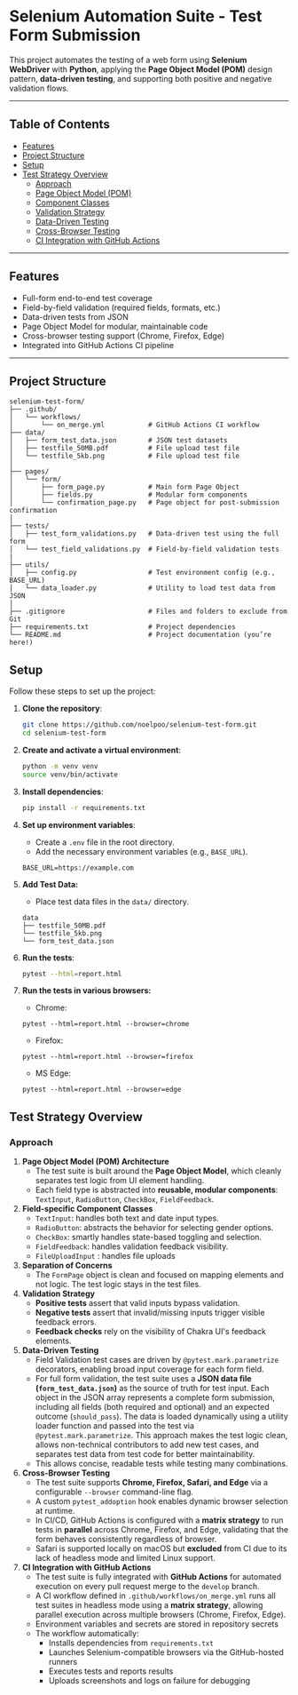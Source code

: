 # Selenium Automation Suite - Test Form Submission

This project automates the testing of a web form using **Selenium WebDriver** with **Python**, applying the **Page Object Model (POM)** design pattern, **data-driven testing**, and supporting both positive and negative validation flows.

---

## Table of Contents

- [Features](#features)
- [Project Structure](#project-structure)
- [Setup](#setup)
- [Test Strategy Overview](#test-strategy-overview)
  - [Approach](#approach)
  - [Page Object Model (POM)](#page-object-model-pom-architecture)
  - [Component Classes](#field-specific-component-classes)
  - [Validation Strategy](#validation-strategy)
  - [Data-Driven Testing](#data-driven-testing)
  - [Cross-Browser Testing](#cross-browser-testing)
  - [CI Integration with GitHub Actions](#ci-integration-with-github-actions)

---

## Features
-  Full-form end-to-end test coverage
-  Field-by-field validation (required fields, formats, etc.)
-  Data-driven tests from JSON
-  Page Object Model for modular, maintainable code
-  Cross-browser testing support (Chrome, Firefox, Edge)
-  Integrated into GitHub Actions CI pipeline

---

## Project Structure

```
selenium-test-form/
├── .github/
│   └── workflows/
│       └── on_merge.yml           # GitHub Actions CI workflow
├── data/
│   ├── form_test_data.json        # JSON test datasets
│   ├── testfile_50MB.pdf          # File upload test file
│   └── testfile_5kb.png           # File upload test file
│
├── pages/
│   └── form/
│       ├── form_page.py           # Main form Page Object
│       ├── fields.py              # Modular form components 
│       └── confirmation_page.py   # Page object for post-submission confirmation
│
├── tests/
│   ├── test_form_validations.py   # Data-driven test using the full form
│   └── test_field_validations.py  # Field-by-field validation tests
|
├── utils/
│   ├── config.py                  # Test environment config (e.g., BASE_URL)
│   └── data_loader.py             # Utility to load test data from JSON
│
├── .gitignore                     # Files and folders to exclude from Git
├── requirements.txt               # Project dependencies
└── README.md                      # Project documentation (you’re here!)

```
## Setup

Follow these steps to set up the project:

1. **Clone the repository**:
    ```sh
    git clone https://github.com/noelpoo/selenium-test-form.git
    cd selenium-test-form
    ```

2. **Create and activate a virtual environment**:
    ```sh
    python -m venv venv
    source venv/bin/activate
    ```

3. **Install dependencies**:
    ```sh
    pip install -r requirements.txt
    ```

4. **Set up environment variables**:
    - Create a `.env` file in the root directory.
    - Add the necessary environment variables (e.g., `BASE_URL`).
    ```
    BASE_URL=https://example.com 
    ```

5. **Add Test Data:**
    - Place test data files in the `data/` directory.
    ```
    data
    ├── testfile_50MB.pdf
    └── testfile_5kb.png
    └── form_test_data.json
    ```

6. **Run the tests**:
    ```sh
    pytest --html=report.html
    ```
7. **Run the tests in various browsers:**
    - Chrome:
    ```
    pytest --html=report.html --browser=chrome
    ```
    - Firefox:
    ```
    pytest --html=report.html --browser=firefox
    ```
    - MS Edge:
    ```
    pytest --html=report.html --browser=edge
    ```

## Test Strategy Overview

### **Approach**

1. **Page Object Model (POM) Architecture**
    - The test suite is built around the **Page Object Model**, which cleanly separates test logic from UI element handling.
    - Each field type is abstracted into **reusable, modular components**: `TextInput`, `RadioButton`, `CheckBox`, `FieldFeedback`.
2. **Field-specific Component Classes**
    - `TextInput`: handles both text and date input types.
    - `RadioButton`: abstracts the behavior for selecting gender options.
    - `CheckBox`: smartly handles state-based toggling and selection.
    - `FieldFeedback`: handles validation feedback visibility.
    - `FileUploadInput` : handles file uploads
3. **Separation of Concerns**
    - The `FormPage` object is clean and focused on mapping elements and not logic. The test logic stays in the test files.
4. **Validation Strategy**
    - **Positive tests** assert that valid inputs bypass validation.
    - **Negative tests** assert that invalid/missing inputs trigger visible feedback errors.
    - **Feedback checks** rely on the visibility of Chakra UI's feedback elements.
5. **Data-Driven Testing**
    - Field Validation test cases are driven by `@pytest.mark.parametrize` decorators, enabling broad input coverage for each form field.
    - For full form validation, the test suite uses a **JSON data file (`form_test_data.json`)** as the source of truth for test input. Each object in the JSON array represents a complete form submission, including all fields (both required and optional) and an expected outcome (`should_pass`). The data is loaded dynamically using a utility loader function and passed into the test via `@pytest.mark.parametrize`. This approach makes the test logic clean, allows non-technical contributors to add new test cases, and separates test data from test code for better maintainability.
    - This allows concise, readable tests while testing many combinations.
6. **Cross-Browser Testing**
    - The test suite supports **Chrome, Firefox, Safari, and Edge** via a configurable `--browser` command-line flag.
    - A custom `pytest_addoption` hook enables dynamic browser selection at runtime.
    - In CI/CD, GitHub Actions is configured with a **matrix strategy** to run tests in **parallel** across Chrome, Firefox, and Edge, validating that the form behaves consistently regardless of browser.
    - Safari is supported locally on macOS but **excluded** from CI due to its lack of headless mode and limited Linux support.
7. **CI Integration with GitHub Actions**
    - The test suite is fully integrated with **GitHub Actions** for automated execution on every pull request merge to the `develop` branch.
    - A CI workflow defined in `.github/workflows/on_merge.yml` runs all test suites in headless mode using a **matrix strategy**, allowing parallel execution across multiple browsers (Chrome, Firefox, Edge).
    - Environment variables and secrets are stored in repository secrets
    - The workflow automatically:
        - Installs dependencies from `requirements.txt`
        - Launches Selenium-compatible browsers via the GitHub-hosted runners
        - Executes tests and reports results
        - Uploads screenshots and logs on failure for debugging
